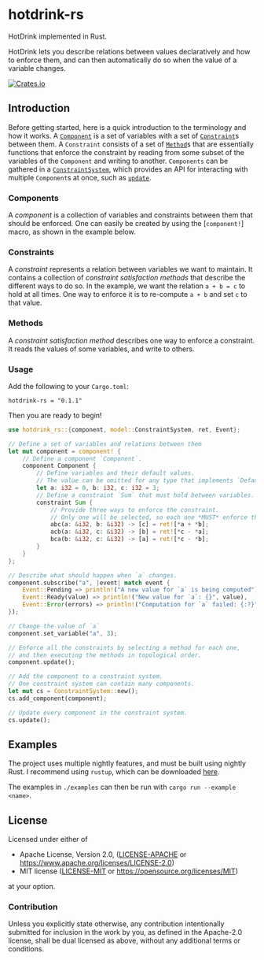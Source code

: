 # hotdrink-rs

HotDrink implemented in Rust.

HotDrink lets you describe relations between values declaratively and how to enforce them,
and can then automatically do so when the value of a variable changes.

[![Crates.io][crates-badge]][crates-url]

[crates-badge]: https://img.shields.io/crates/v/hotdrink-rs.svg
[crates-url]: https://crates.io/crates/hotdrink-rs

## Introduction

Before getting started, here is a quick introduction to the terminology and how it works.
A [`Component`](crate::model::Component) is a set of variables with a set of [`Constraint`](crate::model::Constraint)s between them.
A `Constraint` consists of a set of [`Method`](crate::model::Method)s that are essentially functions that enforce the constraint
by reading from some subset of the variables of the `Component` and writing to another.
`Components` can be gathered in a [`ConstraintSystem`](crate::model::ConstraintSystem), which provides an API
for interacting with multiple `Component`s at once, such as [`update`](crate::model::ConstraintSystem::update).

### Components

A *component* is a collection of variables and constraints between them that should be enforced.
One can easily be created by using the [`component!`] macro, as shown in the example below.

### Constraints

A *constraint* represents a relation between variables we want to maintain.
It contains a collection of *constraint satisfaction methods* that describe the different ways to do so.
In the example, we want the relation `a + b = c` to hold at all times.
One way to enforce it is to re-compute `a + b` and set `c` to that value.

### Methods

A *constraint satisfaction method* describes one way to enforce a constraint.
It reads the values of some variables, and write to others.

### Usage

Add the following to your `Cargo.toml`:

```
hotdrink-rs = "0.1.1"
```

Then you are ready to begin!

```rust
use hotdrink_rs::{component, model::ConstraintSystem, ret, Event};

// Define a set of variables and relations between them
let mut component = component! {
    // Define a component `Component`.
    component Component {
        // Define variables and their default values.
        // The value can be omitted for any type that implements `Default`.
        let a: i32 = 0, b: i32, c: i32 = 3;
        // Define a constraint `Sum` that must hold between variables.
        constraint Sum {
            // Provide three ways to enforce the constraint.
            // Only one will be selected, so each one *MUST* enforce the constraint.
            abc(a: &i32, b: &i32) -> [c] = ret![*a + *b];
            acb(a: &i32, c: &i32) -> [b] = ret![*c - *a];
            bca(b: &i32, c: &i32) -> [a] = ret![*c - *b];
        }
    }
};

// Describe what should happen when `a` changes.
component.subscribe("a", |event| match event {
    Event::Pending => println!("A new value for `a` is being computed"),
    Event::Ready(value) => println!("New value for `a`: {}", value),
    Event::Error(errors) => println!("Computation for `a` failed: {:?}", errors),
});

// Change the value of `a`
component.set_variable("a", 3);

// Enforce all the constraints by selecting a method for each one,
// and then executing the methods in topological order.
component.update();

// Add the component to a constraint system.
// One constraint system can contain many components.
let mut cs = ConstraintSystem::new();
cs.add_component(component);

// Update every component in the constraint system.
cs.update();
```

## Examples

The project uses multiple nightly features, and must be built using nightly Rust.
I recommend using `rustup`, which can be downloaded [here](https://rustup.rs/).

The examples in `./examples` can then be run with `cargo run --example <name>`.

## License

Licensed under either of

* Apache License, Version 2.0, ([LICENSE-APACHE](LICENSE-APACHE) or https://www.apache.org/licenses/LICENSE-2.0)
* MIT license ([LICENSE-MIT](LICENSE-MIT) or https://opensource.org/licenses/MIT)

at your option.

### Contribution

Unless you explicitly state otherwise, any contribution intentionally
submitted for inclusion in the work by you, as defined in the Apache-2.0
license, shall be dual licensed as above, without any additional terms or
conditions.
